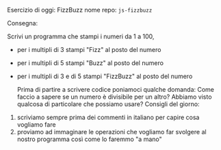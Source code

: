 Esercizio di oggi: FizzBuzz
nome repo: `js-fizzbuzz`

Consegna:

Scrivi un programma che stampi i numeri da 1 a 100,

- per i multipli di 3 stampi "Fizz" al posto del numero
- per i multipli di 5 stampi "Buzz" al posto del numero
- per i multipli di 3 e di 5 stampi "FizzBuzz" al posto del
  numero

  Prima di partire a scrivere codice poniamoci qualche domanda:
  Come faccio a sapere se un numero è divisibile per un altro? Abbiamo visto qualcosa di particolare
  che possiamo usare?
  Consigli del giorno:

1. scriviamo sempre prima dei commenti in italiano per capire cosa vogliamo fare
2. proviamo ad immaginare le operazioni che vogliamo far svolgere al nostro programma così come lo
   faremmo "a mano"
